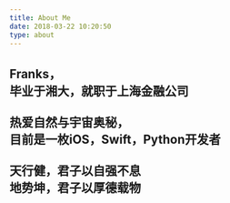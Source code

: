 ```yaml
---
title: About Me
date: 2018-03-22 10:20:50
type: about
---
```

## Franks，<br>毕业于湘大，就职于上海金融公司<br><br>热爱自然与宇宙奥秘，<br/>目前是一枚iOS，Swift，Python开发者<br><br>天行健，君子以自强不息<br/>地势坤，君子以厚德载物<br>

